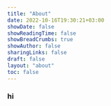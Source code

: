 ```yaml
---
title: "About"
date: 2022-10-16T19:30:21+03:00
showDate: false
showReadingTime: false
showBreadCrumbs: true
showAuthor: false
sharingLinks: false
draft: false
layout: "about"
toc: false
---
```


### hi
